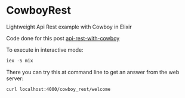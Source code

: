 # CowboyRest

Lightweight Api Rest example with Cowboy in Elixir

Code done for this post  [api-rest-with-cowboy](https://www.google.com)

To execute in interactive mode: 

``` Elixir
iex -S mix
```

There you can try this at command line to get an answer from the web server:

``` Bash
curl localhost:4000/cowboy_rest/welcome
```
